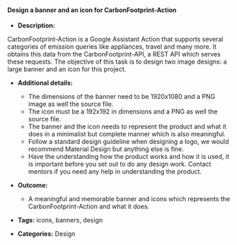 #### Design a banner and an icon for CarbonFootprint-Action


- **Description:**

CarbonFootprint-Action is a Google Assistant Action that supports several categories of emission queries like appliances, travel and many more. It obtains this data from the CarbonFootprint-API, a REST API which serves these requests. The objective of this task is to design two image designs: a large banner and an icon for this project.

- **Additional details:**
  - The dimensions of the banner need to be 1920x1080 and a PNG image as well the source file.
  - The icon must be a 192x192 in dimensions and a PNG as well the source file.
  - The banner and the icon needs to represent the product and what it does in a minimalist but complete manner which is also meaningful.
  - Follow a standard design guideline when designing a logo, we would recommend Material Design but anything else is fine.
  - Have the understanding how the product works and how it is used, it is important before you set out to do any design work. Contact mentors if you need any help in understanding the product.

- **Outcome:**
  - A meaningful and memorable banner and icons which represents the CarbonFootprint-Action and what it does.

- **Tags:** icons, banners, design

- **Categories:** Design
